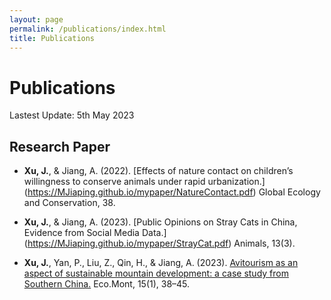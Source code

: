 ```yaml
---
layout: page
permalink: /publications/index.html
title: Publications
---
```


# Publications

Lastest Update: 5th May 2023&nbsp; 

## Research Paper


- **Xu, J.**, & Jiang, A. (2022). [Effects of nature contact on children’s willingness to conserve animals under rapid urbanization.] (https://MJiaping.github.io/mypaper/NatureContact.pdf) Global Ecology and Conservation, 38. 

- **Xu, J.**, & Jiang, A. (2023). [Public Opinions on Stray Cats in China, Evidence from Social Media Data.] (https://MJiaping.github.io/mypaper/StrayCat.pdf) Animals, 13(3). 

- **Xu, J.**, Yan, P., Liu, Z., Qin, H., & Jiang, A. (2023). [Avitourism as an aspect of sustainable mountain development: a case study from Southern China.](https://MJiaping.github.io/mypaper/Avitourism.pdf) Eco.Mont, 15(1), 38–45. 


